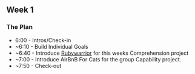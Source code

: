 ## Week 1

### The Plan

* 6:00 - Intros/Check-in
* ~6:10 - Build Individual Goals
* ~6:40 - Introduce [Rubywarrior](../../../../rubywarrior-ai) for this weeks Comprehension project
* ~7:00 - Introduce AirBnB For Cats for the group Capability project.
* ~7:50 - Check-out
